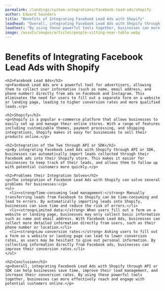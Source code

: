 ```yaml
---
permalink: /landings/system-integrations/facebook-lead-ads/shopify
author: Edward Saunders
title: "Benefits of Integrating Facebook Lead Ads with Shopify"
leadhead: "Overall, integrating Facebook Lead Ads with Shopify through API or SDK can help businesses save time, improve their lead management, and increase their conversion rates"
leadtext: "By using these powerful tools together, businesses can more effectively reach and engage with potential customers online."
image: /assets/images/articles/people-sitting-near-table.webp
---
```

<div class="arttext">    <h1>Benefits of Integrating Facebook Lead Ads with Shopify</h1>
    
    <h2>Facebook Lead Ads</h2>
    <p>Facebook Lead Ads are a powerful tool for advertisers, allowing them to collect user information (such as name, email address, and phone number) directly from ads on Facebook and Instagram. This eliminates the need for users to fill out a separate form on a website or landing page, leading to higher conversion rates and more qualified leads.</p>
    
    <h2>Shopify</h2>
    <p>Shopify is a popular e-commerce platform that allows businesses to easily set up and manage their online stores. With a range of features including customizable themes, payment processing, and shipping integrations, Shopify makes it easy for businesses to sell their products online.</p>
    
    <h2>Integration of the Two through API or SDK</h2>
    <p>By integrating Facebook Lead Ads with Shopify through API or SDK, businesses can automatically import leads collected through their Facebook ads into their Shopify store. This makes it easier for businesses to keep track of their leads, and allows them to follow up with potential customers more quickly.</p>
    
    <h2>Problems their Integration Solves</h2>
    <p>The integration of Facebook Lead Ads with Shopify can solve several problems for businesses:</p>
    <ul>
      <li><strong>Time-consuming lead management:</strong> Manually transferring leads from Facebook to Shopify can be time-consuming and lead to errors. By automatically importing leads into Shopify, businesses can save time and reduce the risk of errors.</li>
      <li><strong>Limited data:</strong> When users fill out a form on a website or landing page, businesses may only collect basic information such as name and email address. With Facebook Lead Ads, businesses can collect more detailed information directly from users, such as their phone number or location.</li>
      <li><strong>Low conversion rates:</strong> Asking users to fill out a form on a website or landing page can lead to lower conversion rates, as users may be hesitant to give out personal information. By collecting information directly from Facebook ads, businesses can improve their conversion rates.</li>
    </ul>
    
    <h2>Conclusion</h2>
    <p>Overall, integrating Facebook Lead Ads with Shopify through API or SDK can help businesses save time, improve their lead management, and increase their conversion rates. By using these powerful tools together, businesses can more effectively reach and engage with potential customers online.</p>
</div>